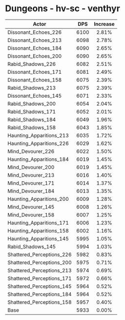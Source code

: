 # Dungeons - hv-sc - venthyr
| Actor | DPS | Increase |
|---|:---:|:---:|
|Dissonant_Echoes_226|6100|2.81%|
|Dissonant_Echoes_213|6098|2.78%|
|Dissonant_Echoes_184|6090|2.65%|
|Dissonant_Echoes_200|6090|2.65%|
|Rabid_Shadows_226|6082|2.51%|
|Dissonant_Echoes_171|6081|2.49%|
|Dissonant_Echoes_158|6075|2.39%|
|Rabid_Shadows_213|6075|2.39%|
|Dissonant_Echoes_145|6071|2.33%|
|Rabid_Shadows_200|6054|2.04%|
|Rabid_Shadows_171|6052|2.01%|
|Rabid_Shadows_184|6049|1.96%|
|Rabid_Shadows_158|6043|1.85%|
|Haunting_Apparitions_213|6035|1.72%|
|Haunting_Apparitions_226|6029|1.62%|
|Mind_Devourer_226|6022|1.50%|
|Haunting_Apparitions_184|6019|1.45%|
|Mind_Devourer_200|6019|1.45%|
|Mind_Devourer_213|6016|1.40%|
|Mind_Devourer_171|6014|1.37%|
|Mind_Devourer_184|6013|1.35%|
|Haunting_Apparitions_200|6009|1.28%|
|Mind_Devourer_145|6008|1.26%|
|Mind_Devourer_158|6007|1.25%|
|Haunting_Apparitions_171|6006|1.23%|
|Haunting_Apparitions_158|6002|1.16%|
|Haunting_Apparitions_145|5995|1.05%|
|Rabid_Shadows_145|5994|1.03%|
|Shattered_Perceptions_226|5982|0.83%|
|Shattered_Perceptions_200|5975|0.71%|
|Shattered_Perceptions_213|5974|0.69%|
|Shattered_Perceptions_171|5972|0.66%|
|Shattered_Perceptions_145|5964|0.52%|
|Shattered_Perceptions_184|5964|0.52%|
|Shattered_Perceptions_158|5957|0.40%|
|Base|5933|0.00%|

